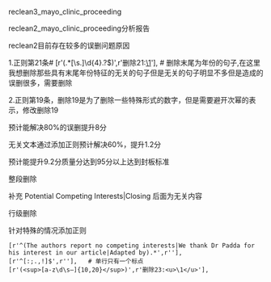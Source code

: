 reclean3_mayo_clinic_proceeding

reclean2_mayo_clinic_proceeding分析报告

reclean2目前存在较多的误删问题原因

1.正则第21条# [r'(.*[\s\.]\d{4}\.?$)',r'删除21:<u>\1</u>'],  # 删除末尾为年份的句子,在这里我想删除那些具有末尾年份特征的无关的句子但是无关的句子明显不多但是造成的误删很多，需要删除

2.正则第19条，删除19是为了删除一些特殊形式的数字，但是需要避开次幂的表示，修改删除19

预计能解决80%的误删提升8分

无关文本通过添加正则预计解决60%，提升1.2分

预计能提升9.2分质量分达到95分以上达到封板标准

整段删除 

补充 Potential Competing Interests|Closing 后面为无关内容

行级删除

针对特殊的情况添加正则

```
[r'^(The authors report no competing interests|We thank Dr Padda for his interest in our article|Adapted by).*',r''],
[r'^[:;.,!]$',r''],   # 单行只有一个标点
[r'(<sup>[a-z\d\s–]{10,20}</sup>)',r'删除23:<u>\1</u>'], 
```